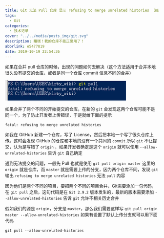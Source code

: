 ```yaml
---
title: Git 无法 Pull 仓库 显示 refusing to merge unrelated histories （拒绝合并不相关仓库）
tags: 
  - Git
categories:
  - 技术记录
cover: "../../media/posts_img/git.svg"
description: 糟糕！我的仓库不能正常用了！
abbrlink: e5477819
date: 2019-10-19 22:54:36
---
```

如果在合并 pull 仓库的时候，出现的问题如何去解决（这个方法适用于合并本地很久没有提交的仓库，或者是同一个仓库 commit 信息不同的合并）

![示意图](../../media/article_img/git_connot_pull_repo/fail.png)

如果合并了两个不同的开始提交的仓库，在新的 `git` 会发现这两个仓库可能不是同一个，为了防止开发者上传错误，于是就给下面的提示

``` Shell
fatal: refusing to merge unrelated histories
```

如我在 GitHub 新建一个仓库，写了 License，然后把本地一个写了很久仓库上传。这时会发现 GitHub 的仓库和本地的没有一个共同的 `commit` 所以 `git` 不让提交，认为是写错了 `origin` ，如果开发者确定是这个 `origin` 就可以使用  `--allow-unrelated-histories`  告诉 `git` 自己确定

遇到无法提交的问题，一般先 Pull 也就是使用  `git pull origin master`  这里的 `origin` 就是仓库，而 `master` 就是需要上传的分支，因为两个仓库不同，发现 `git` 输出  `refusing to merge unrelated histories`  无法 `pull` 内容

因为他们是两个不同的项目，要把两个不同的项目合并，Git需要添加一句代码，在 `git pull` 之后，这句代码是在 `Git 2.9.2` 版本发生的，最新的版本需要添加 `--allow-unrelated-histories` 告诉 `git` 允许不相关历史合并

假如我们的源是 `origin`，分支是 `master`，那么我们需要这样写 `git pull origin master --allow-unrelated-histories`  如果有设置了默认上传分支就可以用下面代码  

``` Shell
git pull --allow-unrelated-histories
```
